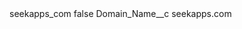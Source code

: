 <?xml version="1.0" encoding="UTF-8"?>
<CustomMetadata xmlns="http://soap.sforce.com/2006/04/metadata" xmlns:xsi="http://www.w3.org/2001/XMLSchema-instance" xmlns:xsd="http://www.w3.org/2001/XMLSchema">
    <label>seekapps_com</label>
    <protected>false</protected>
    <values>
        <field>Domain_Name__c</field>
        <value xsi:type="xsd:string">seekapps.com</value>
    </values>
</CustomMetadata>
